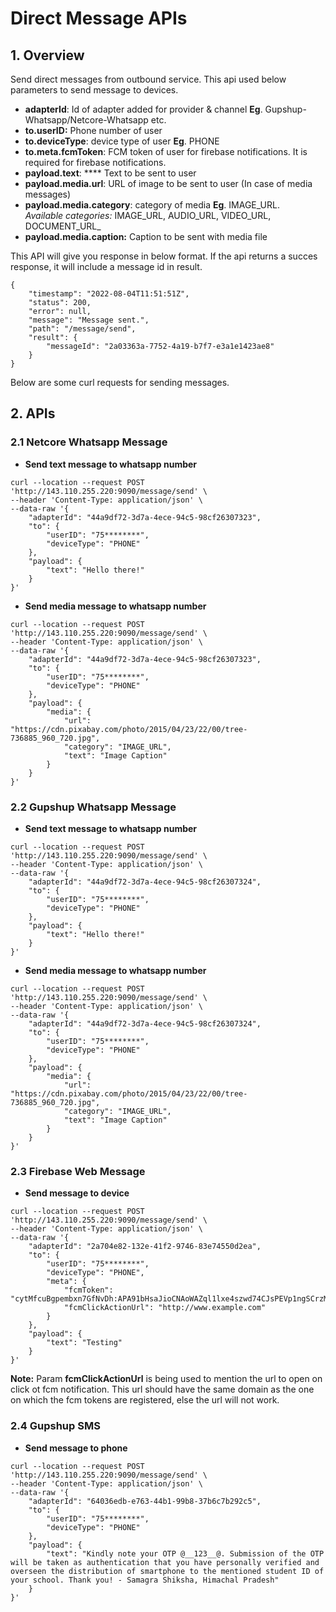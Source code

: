 # Direct Message APIs

## 1. Overview

Send direct messages from outbound service. This api used below parameters to send message to devices.

* **adapterId**: Id of adapter added for provider & channel **Eg**. Gupshup-Whatsapp/Netcore-Whatsapp etc.
* **to.userID:** Phone number of user
* **to.deviceType**: device type of user **Eg**. PHONE
* **to.meta.fcmToken**: FCM token of user for firebase notifications. It is required for firebase notifications.
* **payload.text**: **** Text to be sent to user
* **payload.media.url**: URL of image to be sent to user (In case of media messages)
* **payload.media.category**: category of media **Eg**. IMAGE\_URL. \
  _Available categories:_ IMAGE_URL, AUDIO\_URL, VIDEO\_URL, DOCUMENT\_URL_
* **payload.media.caption:** Caption to be sent with media file

This API will give you response in below format. If the api returns a succes response, it will include a message id in result.

```
{    
    "timestamp": "2022-08-04T11:51:51Z",    
    "status": 200,    
    "error": null,    
    "message": "Message sent.",    
    "path": "/message/send",    
    "result": {        
        "messageId": "2a03363a-7752-4a19-b7f7-e3a1e1423ae8"    
    }
}
```

Below are some curl requests for sending messages.

## **2. APIs**

### **2.1 Netcore Whatsapp Message**

* **Send text message to whatsapp number**

```
curl --location --request POST 'http://143.110.255.220:9090/message/send' \
--header 'Content-Type: application/json' \
--data-raw '{
    "adapterId": "44a9df72-3d7a-4ece-94c5-98cf26307323",
    "to": {
        "userID": "75********",
        "deviceType": "PHONE"
    },
    "payload": {
        "text": "Hello there!"
    }
}'
```

* **Send media message  to whatsapp number**

```
curl --location --request POST 'http://143.110.255.220:9090/message/send' \
--header 'Content-Type: application/json' \
--data-raw '{
    "adapterId": "44a9df72-3d7a-4ece-94c5-98cf26307323",
    "to": {
        "userID": "75********",
        "deviceType": "PHONE"
    },
    "payload": {
        "media": {
            "url": "https://cdn.pixabay.com/photo/2015/04/23/22/00/tree-736885_960_720.jpg",
            "category": "IMAGE_URL",
            "text": "Image Caption"
        }
    }
}'
```

### **2.2 Gupshup Whatsapp Message**

* **Send text message to whatsapp number**

```
curl --location --request POST 'http://143.110.255.220:9090/message/send' \
--header 'Content-Type: application/json' \
--data-raw '{
    "adapterId": "44a9df72-3d7a-4ece-94c5-98cf26307324",
    "to": {
        "userID": "75********",
        "deviceType": "PHONE"
    },
    "payload": {
        "text": "Hello there!"
    }
}'
```

* **Send media message to whatsapp number**

```
curl --location --request POST 'http://143.110.255.220:9090/message/send' \
--header 'Content-Type: application/json' \
--data-raw '{
    "adapterId": "44a9df72-3d7a-4ece-94c5-98cf26307324",
    "to": {
        "userID": "75********",
        "deviceType": "PHONE"
    },
    "payload": {
        "media": {
            "url": "https://cdn.pixabay.com/photo/2015/04/23/22/00/tree-736885_960_720.jpg",
            "category": "IMAGE_URL",
            "text": "Image Caption"
        }
    }
}'
```

### **2.3 Firebase Web Message**

* **Send message to device**&#x20;

```
curl --location --request POST 'http://143.110.255.220:9090/message/send' \
--header 'Content-Type: application/json' \
--data-raw '{
    "adapterId": "2a704e82-132e-41f2-9746-83e74550d2ea",
    "to": {
        "userID": "75********",
        "deviceType": "PHONE",
        "meta": {
            "fcmToken": "cytMfcuBgpembxn7GfNvDh:APA91bHsaJioCNAoWAZql1lxe4szwd74CJsPEVp1ngSCrzMcft6kB9ZrZnUZ9PUVU47kGiVSUAk70ayF55nzi8vU6jlWI4AGLkTo9ZBZnwMll0ZqVKioAQARvgE4GTUwIoTWAqVUYGMN",
            "fcmClickActionUrl": "http://www.example.com"
        }
    },
    "payload": {
        "text": "Testing"
    }
}'
```

**Note:** Param **fcmClickActionUrl** is being used to mention the url to open on click ot fcm notification. This url should have the same domain as the one on which the fcm tokens are registered, else the url will not work.

### **2.4 Gupshup SMS**

* **Send message to phone**

```
curl --location --request POST 'http://143.110.255.220:9090/message/send' \
--header 'Content-Type: application/json' \
--data-raw '{
    "adapterId": "64036edb-e763-44b1-99b8-37b6c7b292c5",
    "to": {
        "userID": "75********",
        "deviceType": "PHONE"
    },
    "payload": {
        "text": "Kindly note your OTP @__123__@. Submission of the OTP will be taken as authentication that you have personally verified and overseen the distribution of smartphone to the mentioned student ID of your school. Thank you! - Samagra Shiksha, Himachal Pradesh"
    }
}'
```
